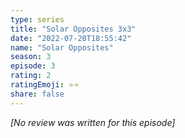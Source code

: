 ```yaml
---
type: series
title: "Solar Opposites 3x3"
date: "2022-07-20T18:55:42"
name: "Solar Opposites"
season: 3
episode: 3
rating: 2
ratingEmoji: ⭐️⭐️
share: false
---
```


*[No review was written for this episode]*

